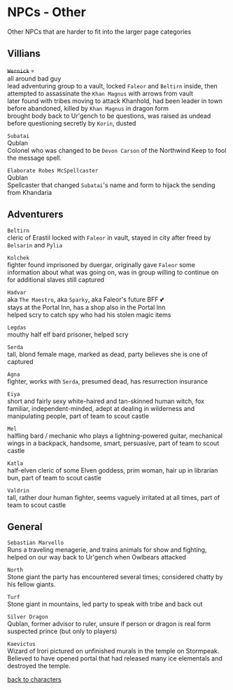 # NPCs - Other

Other NPCs that are harder to fit into the larger page categories  

## Villians  

~~`Wernick`~~ 💀   
all around bad guy  
lead adventuring group to a vault, locked `Faleor` and `Beltirn` inside, then attempted to assassinate the `Khan Magnus` with arrows from vault  
later found with tribes moving to attack Khanhold, had been leader in town before abandoned, killed by `Khan Magnus` in dragon form  
brought body back to Ur'gench to be questions, was raised as undead before questioning secretly by `Korin`, dusted  

`Subatai`  
Qublan  
Colonel who was changed to be `Devon Carson` of the Northwind Keep to fool the message spell.  

`Elaborate Robes McSpellcaster`  
Qublan  
Spellcaster that changed `Subatai`'s name and form to hijack the sending from Khandaria  

## Adventurers  

`Beltirn`  
cleric of Erastil locked with `Faleor` in vault, stayed in city after freed by `Belsarin` and `Pylia`  

`Kolchek`  
fighter found imprisoned by duergar, originally gave `Faleor` some information about what was going on, was in group willing to continue on for additional slaves still captured  

`Hadvar`  
aka `The Maestro`, aka `Sparky`, aka Faleor's future BFF 💕  
stays at the Portal Inn, has a shop also in the Portal Inn  
helped scry to catch spy who had his stolen magic items  

`Legdas`  
mouthy half elf bard prisoner, helped scry  

`Serda`  
tall, blond female mage, marked as dead, party believes she is one of captured  

`Agna`  
fighter, works with `Serda`, presumed dead, has resurrection insurance  

`Eiya`  
short and fairly sexy white-haired and tan-skinned human witch, fox familiar, independent-minded, adept at dealing in wilderness and manipulating people, part of team to scout castle  

`Mel`  
halfling bard / mechanic who plays a lightning-powered guitar, mechanical wings in a backpack, handsome, smart, persuasive, part of team to scout castle  

`Katla`  
half-elven cleric of some Elven goddess, prim woman, hair up in librarian bun, part of team to scout castle  

`Valdrin`  
tall, rather dour human fighter, seems vaguely irritated at all times, part of team to scout castle  


## General  

`Sebastian Marvello`  
Runs a traveling menagerie, and trains animals for show and fighting, helped on our way back to Ur'gench when Owlbears attacked  

`North`  
Stone giant the party has encountered several times; considered chatty by his fellow giants.  

`Turf`  
Stone giant in mountains, led party to speak with tribe and back out  

`Silver Dragon`  
Qublan, former advisor to ruler, unsure if person or dragon is real form  
suspected prince (but only to players)

`Kaevictus`  
Wizard of Irori pictured on unfinished murals in the temple on Stormpeak. Believed to have opened portal that had released many ice elementals and destroyed the temple.  

[back to characters](/characters/README.md#npcs)  
